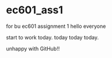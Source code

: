 # ec601_ass1
for bu ec601 assignment 1
hello everyone

start to work today.
today today today.

unhappy with GitHub!!

